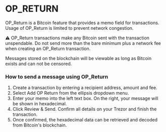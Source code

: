# OP\_RETURN

OP\_Return is a Bitcoin feature that provides a memo field for transactions. Usage of OP\_Return is limited to prevent network congestion.

⚠ OP\_Return transactions make any Bitcoin sent with the transaction unspendable. Do not send more than the bare minimum plus a network fee when creating an OP\_Return transaction.

Messages stored on the blockchain will be viewable as long as  Bitcoin exists and can not be censored.  

### How to send a message using OP\_Return

1. Create a transaction by entering a recipient address, amount and fee.
2. Select Add OP Return from the ellipsis dropdown menu.
3. Enter your memo into the left text box. On the right, your message will be shown in hexadecimal.
4. Click Review & Send. Confirm all details on your Trezor and finish the transaction.
5. Once confirmed, the hexadecimal data can be retrieved and decoded from Bitcoin's blockchain.

